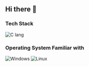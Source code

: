 ## Hi there 👋

### Tech Stack
<img alt="C lang" src="https://img.shields.io/badge/C lang-3178C6?logo=C&logoColor=white&style=flat" />

### Operating System Familiar with
<img alt="Windows" src="https://img.shields.io/badge/Windows-0078D6?logo=windows&logoColor=white&style=flat"/>
<img alt="Linux" src="https://img.shields.io/badge/Linux-B0A404?logo=linux&logoColor=white&style=flat"/>

<!--
**Fredo-Ronan/Fredo-Ronan** is a ✨ _special_ ✨ repository because its `README.md` (this file) appears on your GitHub profile.

Here are some ideas to get you started:

- 🔭 I’m currently working on ...
- 🌱 I’m currently learning ...
- 👯 I’m looking to collaborate on ...
- 🤔 I’m looking for help with ...
- 💬 Ask me about ...
- 📫 How to reach me: ...
- 😄 Pronouns: ...
- ⚡ Fun fact: ...
-->
